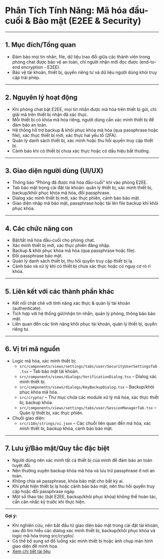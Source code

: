 # Phân Tích Tính Năng: Mã hóa đầu-cuối & Bảo mật (E2EE & Security)

---

## 1. Mục đích/Tổng quan

- Đảm bảo mọi tin nhắn, file, dữ liệu trao đổi giữa các thành viên trong phòng chat được bảo vệ an toàn, chỉ người nhận mới đọc được (end-to-end encryption - E2EE).
- Bảo vệ tài khoản, thiết bị, quyền riêng tư và dữ liệu người dùng khỏi truy cập trái phép.

---

## 2. Nguyên lý hoạt động

- Khi phòng chat bật E2EE, mọi tin nhắn được mã hóa trên thiết bị gửi, chỉ giải mã trên thiết bị nhận đã xác thực.
- Mỗi thiết bị có khóa mã hóa riêng, người dùng cần xác minh thiết bị để đảm bảo an toàn.
- Hệ thống hỗ trợ backup & khôi phục khóa mã hóa (qua passphrase hoặc file), xác thực thiết bị mới, xác thực hai yếu tố (2FA).
- Quản lý danh sách thiết bị, xác minh hoặc thu hồi quyền truy cập thiết bị.
- Cảnh báo khi có thiết bị chưa xác thực hoặc có dấu hiệu bất thường.

---

## 3. Giao diện người dùng (UI/UX)

- Thông báo "Phòng đã được mã hóa đầu-cuối" khi vào phòng E2EE.
- Tab bảo mật trong cài đặt tài khoản: quản lý thiết bị, xác minh thiết bị, backup/khôi phục khóa mã hóa, đổi passphrase.
- Dialog xác minh thiết bị mới, xác thực phiên, cảnh báo bảo mật.
- Giao diện nhập mã bảo mật, passphrase hoặc tải lên file backup khi khôi phục khóa.

---

## 4. Các chức năng con

- Bật/tắt mã hóa đầu-cuối cho phòng chat.
- Xác minh thiết bị mới, xác thực phiên đăng nhập.
- Backup & khôi phục khóa mã hóa (qua passphrase hoặc file).
- Đổi passphrase bảo mật.
- Quản lý danh sách thiết bị, thu hồi quyền truy cập thiết bị lạ.
- Cảnh báo và xử lý khi có thiết bị chưa xác thực hoặc có nguy cơ rò rỉ khóa.

---

## 5. Liên kết với các thành phần khác

- Kết nối chặt chẽ với tính năng xác thực & quản lý tài khoản (authenticate).
- Tích hợp với hệ thống gửi/nhận tin nhắn, quản lý phòng, thông báo bảo mật.
- Liên quan đến các tính năng khôi phục tài khoản, quản lý thiết bị, quyền riêng tư.

---

## 6. Vị trí mã nguồn

- Logic mã hóa, xác minh thiết bị:
    - `src/components/views/settings/tabs/user/SecurityUserSettingsTab.tsx` – Tab bảo mật tài khoản.
    - `src/components/views/dialogs/VerificationDialog.tsx` – Dialog xác minh thiết bị.
    - `src/components/views/dialogs/KeyBackupDialog.tsx` – Backup/khôi phục khóa mã hóa.
    - `src/crypto/` – Thư mục chứa các module xử lý mã hóa, xác thực thiết bị, backup khóa.
    - `src/components/views/settings/tabs/user/SessionManagerTab.tsx` – Quản lý thiết bị, xác thực phiên.
- Chuỗi giao diện:
    - `src/i18n/strings/vi.json` – Các chuỗi liên quan đến mã hóa, xác minh thiết bị, backup khóa, cảnh báo bảo mật.

---

## 7. Lưu ý/Bảo mật/Quy tắc đặc biệt

- Người dùng nên xác minh tất cả thiết bị của mình để đảm bảo an toàn tuyệt đối.
- Nên thường xuyên backup khóa mã hóa và lưu trữ passphrase ở nơi an toàn.
- Không chia sẻ passphrase, khóa bảo mật cho bất kỳ ai.
- Khi phát hiện thiết bị lạ hoặc cảnh báo bảo mật, nên thu hồi quyền truy cập hoặc đổi passphrase ngay.
- Một số thao tác (bật E2EE, backup/khôi phục khóa) không thể hoàn tác, cần cân nhắc kỹ trước khi thực hiện.

---

**Gợi ý:**

- Khi nghiên cứu, nên bắt đầu từ giao diện bảo mật trong cài đặt tài khoản, sau đó tìm hiểu các dialog xác minh thiết bị, backup/khôi phục khóa và logic mã hóa trong src/crypto/.
- Có thể bổ sung sơ đồ luồng xác minh thiết bị hoặc ảnh chụp màn hình giao diện để minh họa.
- [Xem chi tiết tài liệu](https://drive.google.com/drive/folders/1xodlx8dTJq2qSz5V4V6jhOi9qzVmQmNz?usp=sharing)